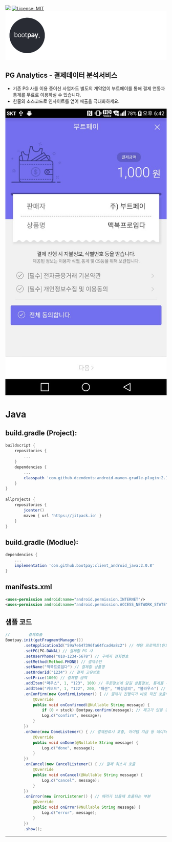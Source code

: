 [![](https://jitpack.io/v/bootpay/client_android_java.svg)](https://jitpack.io/#bootpay/client_android_java)
[![License: MIT](https://img.shields.io/badge/License-MIT-yellow.svg)](https://opensource.org/licenses/MIT)
![](logo/logo_bootpay.png)

## PG Analytics - 결제데이터 분석서비스
* 기존 PG 사를 이용 중이신 사업자도 별도의 계약없이 부트페이를 통해 결제 연동과 통계를 무료로 이용하실 수 있습니다.
* 한줄의 소스코드로 인사이트를 얻어 매출을 극대화하세요.

![](capture/sample_bootpay00.jpeg)

# Java 
## build.gradle (Project):
```gradle
buildscript {
    repositories {
        ...
    }
    dependencies {
        ...
        classpath 'com.github.dcendents:android-maven-gradle-plugin:2.1' // 비공식 해결 방법, gradle build error 가 발생시에만 추가
    }
}

allprojects {
    repositories {
        jcenter()
        maven { url 'https://jitpack.io' }
    }
}
```

## build.gradle (Modlue):
```gradle
dependencies {
    ...
    implementation 'com.github.bootpay:client_android_java:2.0.8'
}
```

## manifests.xml
```xml
<uses-permission android:name="android.permission.INTERNET"/>
<uses-permission android:name="android.permission.ACCESS_NETWORK_STATE"/>
```

## 샘플 코드
```java
//        결제호출
Bootpay.init(getFragmentManager())
        .setApplicationId("59a7e647396fa64fcad4a8c2") // 해당 프로젝트(안드로이드)의 application id 값
        .setPG(PG.DANAL) // 결제할 PG 사
        .setUserPhone("010-1234-5678") // 구매자 전화번호
        .setMethod(Method.PHONE) // 결제수단
        .setName("맥북프로임다") // 결제할 상품명
        .setOrderId("1234") // 결제 고유번호
        .setPrice(1000) // 결제할 금액
        .addItem("마우스", 1, "123", 100) // 주문정보에 담길 상품정보, 통계를 위해 사용
        .addItem("키보드", 1, "122", 200, "패션", "여성상의", "블라우스") // 주문정보에 담길 상품정보, 통계를 위해 사용
        .onConfirm(new ConfirmListener() { // 결제가 진행되기 바로 직전 호출되는 함수로, 주로 재고처리 등의 로직이 수행
            @Override
            public void onConfirmed(@Nullable String message) {
                if (0 < stuck) Bootpay.confirm(message); // 재고가 있을 경우.
                Log.d("confirm", message);
            }
        })
        .onDone(new DoneListener() { // 결제완료시 호출, 아이템 지급 등 데이터 동기화 로직을 수행합니다
            @Override
            public void onDone(@Nullable String message) {
                Log.d("done", message);
            }
        })
        .onCancel(new CancelListener() { // 결제 취소시 호출
            @Override
            public void onCancel(@Nullable String message) {
                Log.d("cancel", message);
            }
        })
        .onError(new ErrorListener() { // 에러가 났을때 호출되는 부분
            @Override
            public void onError(@Nullable String message) {
                Log.d("error", message);
            }
        })
        .show();
```

<hr/>
 
